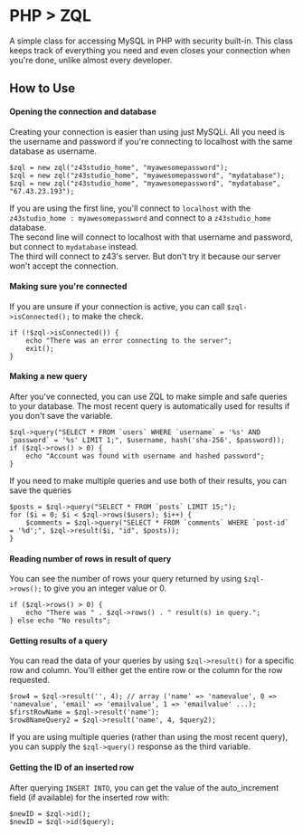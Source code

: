PHP > ZQL
=========

A simple class for accessing MySQL in PHP with security built-in. This class keeps track of everything you need and even closes your connection when you're done, unlike almost every developer.

How to Use
----------

#### Opening the connection and database

Creating your connection is easier than using just MySQLi. All you need is the username and password if you're connecting to localhost with the same database as username.

	$zql = new zql("z43studio_home", "myawesomepassword");
	$zql = new zql("z43studio_home", "myawesomepassword", "mydatabase");
	$zql = new zql("z43studio_home", "myawesomepassword", "mydatabase", "67.43.23.193");

If you are using the first line, you'll connect to `localhost` with the `z43studio_home : myawesomepassword` and connect to a `z43studio_home` database.  
The second line will connect to localhost with that username and password, but connect to `mydatabase` instead.  
The third will connect to z43's server. But don't try it because our server won't accept the connection.

#### Making sure you're connected

If you are unsure if your connection is active, you can call `$zql->isConnected();` to make the check.

	if (!$zql->isConnected()) {
		echo "There was an error connecting to the server";
		exit();
	}

#### Making a new query

After you've connected, you can use ZQL to make simple and safe queries to your database. The most recent query is automatically used for results if you don't save the variable.

	$zql->query("SELECT * FROM `users` WHERE `username` = '%s' AND `password` = '%s' LIMIT 1;", $username, hash('sha-256', $password));
	if ($zql->rows() > 0) {
		echo "Account was found with username and hashed password";
	}

If you need to make multiple queries and use both of their results, you can save the queries

	$posts = $zql->query("SELECT * FROM `posts` LIMIT 15;");
	for ($i = 0; $i < $zql->rows($users); $i++) {
		$comments = $zql->query("SELECT * FROM `comments` WHERE `post-id` = '%d';", $zql->result($i, "id", $posts));
	}

#### Reading number of rows in result of query

You can see the number of rows your query returned by using `$zql->rows();` to give you an integer value or 0.

	if ($zql->rows() > 0) {
		echo "There was " . $zql->rows() . " result(s) in query.";
	} else echo "No results";

#### Getting results of a query

You can read the data of your queries by using `$zql->result()` for a specific row and column. You'll either get the entire row or the column for the row requested.

	$row4 = $zql->result('', 4); // array ('name' => 'namevalue', 0 => 'namevalue', 'email' => 'emailvalue', 1 => 'emailvalue' ...);
	$firstRowName = $zql->result('name');
	$row8NameQuery2 = $zql->result('name', 4, $query2);

If you are using multiple queries (rather than using the most recent query), you can supply the `$zql->query()` response as the third variable.

#### Getting the ID of an inserted row

After querying `INSERT INTO`, you can get the value of the auto_increment field (if available) for the inserted row with:

	$newID = $zql->id();
	$newID = $zql->id($query);